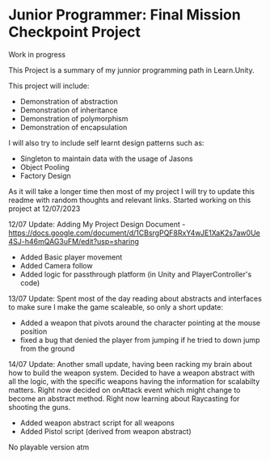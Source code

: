 # Junior Programmer: Final Mission Checkpoint Project
Work in progress

This Project is a summary of my junnior programming path in Learn.Unity.

This project will include:
- Demonstration of abstraction
- Demonstration of inheritance
- Demonstration of polymorphism
- Demonstration of encapsulation

I will also try to include self learnt design patterns such as:
- Singleton to maintain data with the usage of Jasons
- Object Pooling
- Factory Design

As it will take a longer time then most of my project I will try to update this readme with random thoughts and relevant links.
Started working on this project at 12/07/2023


12/07 Update:
Adding My Project Design Document - https://docs.google.com/document/d/1CBsrgPQF8RxY4wJE1XaK2s7aw0Ue4SJ-h46mQAG3uFM/edit?usp=sharing
- Added Basic player movement
- Added Camera follow
- Added logic for passthrough platform (in Unity and PlayerController's code)

13/07 Update:
Spent most of the day reading about abstracts and interfaces to make sure I make the game scaleable, so only a short update:
- Added a weapon that pivots around the character pointing at the mouse position
- fixed a bug that denied the player from jumping if he tried to down jump from the ground

14/07 Update:
Another small update, having been racking my brain about how to build the weapon system. Decided to have a weapon abstract with all the logic, with the specific
weapons having the information for scalabilty matters. Right now decided on onAttack event which might change to become an abstract method. Right now learning
about Raycasting for shooting the guns.
- Added weapon abstract script for all weapons
- Added Pistol script (derived from weapon abstract)





No playable version atm
